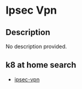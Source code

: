 # Ipsec Vpn

## Description

No description provided.

## k8 at home search

- [ipsec-vpn](https://nanne.dev/k8s-at-home-search/#/ipsec-vpn)
